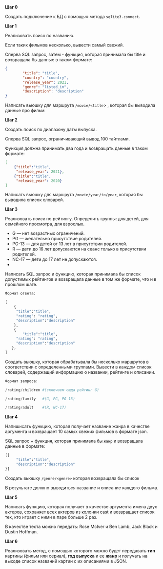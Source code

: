 **Шаг 0**

Создать подключение к БД с помощью метода `sqlite3.connect`.

**Шаг 1**

Реализовать поиск по названию. 

Если таких фильмов несколько, вывести самый свежий. 

Сперва SQL запрос, затем - функция, которая принимала бы title и возвращала бы данные  в таком формате:

```json
{
		"title": "title",
		"country": "country",
		"release_year": 2021,
		"genre": "listed_in",
		"description": "description"
}
```

Написать вьюшку для маршрута `/movie/<title`> , которая бы выводила данные про фильм

**Шаг 2**

Создать поиск по диапазону даты выпуска. 

Сперва SQL запрос, ограничивающий вывод 100 тайтлами. 

Функция должна принимать два года и возвращать данные  в таком формате:

```json
[
	{"title":"title",
	 "release_year": 2021},
	{"title":"title",
	 "release_year": 2020}
]
```

Написать вьюшку для маршрута `/movie/year/to/year`, которая бы выводила список словарей.

**Шаг 3**

Реализовать поиск по рейтингу. Определить группы: для детей, для семейного просмотра, для взрослых.

- G — нет возрастных ограничений.
- PG — желательно присутствие родителей.
- PG-13 — для детей от 13 лет в присутствии родителей.
- R — дети до 16 лет допускаются на сеанс только в присутствии родителей.
- NC-17 — дети до 17 лет не допускаются.
- 

Написать SQL запрос и функцию, которая принимала бы список допустимых рейтингов и возвращала данные в том же формате, что и в прошлом шаге. 

```python
Формат ответа:

[
	{
	 "title":"title",
	 "rating": "rating",
	 "description":"description"
	},
	{
		"title":"title",
	 "rating": "rating",
	 "description":"description"
   },
]
```

Создать вьюшку, которая обрабатывала бы несколько маршрутов в соответствии с определенными группами. Вывести в каждом список словарей, содержащий информацию о названии, рейтинге и описании.

```python
Формат запроса:

/rating/children #(включаем сюда рейтинг G)

/rating/family   #(G, PG, PG-13)

/rating/adult    #(R, NC-17)
```

**Шаг 4**

Напишисать функцию, которая получает название жанра в качестве аргумента и возвращает 10 самых свежих фильмов в формате json. 

SQL запрос + функция, которая принимала бы `жанр` и возвращала данные в формате:

```python
[{
	 "title":"title",
	 "description":"description"
}]
```

Создать вьюшку `/genre/<genre>` которая возвращала бы список

В результате должно выводиться название и описание каждого фильма.

**Шаг 5**

Написать функцию, которая получает в качестве аргумента имена двух актеров, сохраняет всех актеров из колонки cast и возвращает список тех, кто играет с ними в паре больше 2 раз. 

В качестве теста можно передать: Rose McIver и Ben Lamb, Jack Black и Dustin Hoffman.

**Шаг 6**

Реализовать метод, с помощью которого можно будет передавать **тип** картины (фильм или сериал), **год выпуска** и ее **жанр** и получать на выходе список названий картин с их описаниями в JSON.
